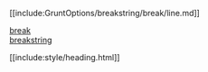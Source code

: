 [[include:GruntOptions/breakstring/break/line.md]]

[break](../index.html)  
[breakstring](../../index.html)

[[include:style/heading.html]]